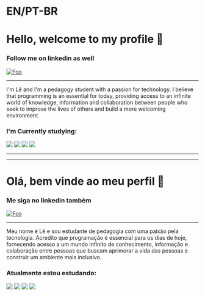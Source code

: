 # EN/PT-BR
# Hello, welcome to my profile 👋

### Follow me on linkedin as well 

[![Foo](https://img.shields.io/badge/LinkedIn-0077B5?style=for-the-badge&logo=linkedin&logoColor=white)](https://www.linkedin.com/in/leonardo-barros-de-souza-783811240/)

---


I'm Lê and I'm a pedagogy student with a passion for technology. I believe that programming is an essential for today, providing access to an infinite world of knowledge, information and collaboration between people who seek to improve the lives of others and build a more welcoming environment.

### I'm Currently studying: 

![](https://img.shields.io/badge/HTML-239120?style=for-the-badge&logo=html5&logoColor=white)
![](https://img.shields.io/badge/CSS3-1572B6?style=for-the-badge&logo=css3&logoColor=white)
![](https://img.shields.io/badge/JavaScript-323330?style=for-the-badge&logo=javascript&logoColor=F7DF1E)
![](https://img.shields.io/badge/React-20232A?style=for-the-badge&logo=react&logoColor=61DAFB)

---
---

# Olá, bem vinde ao meu perfil 👋

### Me siga no linkedin também

[![Foo](https://img.shields.io/badge/LinkedIn-0077B5?style=for-the-badge&logo=linkedin&logoColor=white)](https://www.linkedin.com/in/leonardo-barros-de-souza-783811240/)

---

Meu nome é Lê e sou estudante de pedagogia com uma paixão pela tecnologia. Acredito que programação é essencial para os dias de hoje, fornecendo acesso a um mundo infinito de conhecimento, informação e colaboração entre pessoas que buscam aprimorar a vida das pessoas e construir um ambiente mais inclusivo.

### Atualmente estou estudando: 

![](https://img.shields.io/badge/HTML-239120?style=for-the-badge&logo=html5&logoColor=white)
![](https://img.shields.io/badge/CSS3-1572B6?style=for-the-badge&logo=css3&logoColor=white)
![](https://img.shields.io/badge/JavaScript-323330?style=for-the-badge&logo=javascript&logoColor=F7DF1E)
![](https://img.shields.io/badge/React-20232A?style=for-the-badge&logo=react&logoColor=61DAFB)


